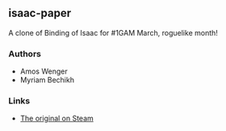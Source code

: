 ## isaac-paper

A clone of Binding of Isaac for #1GAM March, roguelike month!

### Authors

  * Amos Wenger
  * Myriam Bechikh
  
### Links

  * [The original on Steam](http://steamcommunity.com/app/113200)

